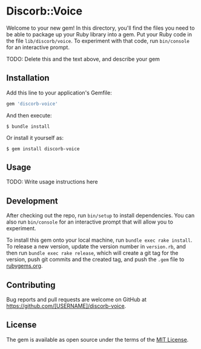 # Discorb::Voice

Welcome to your new gem! In this directory, you'll find the files you need to be able to package up your Ruby library into a gem. Put your Ruby code in the file `lib/discorb/voice`. To experiment with that code, run `bin/console` for an interactive prompt.

TODO: Delete this and the text above, and describe your gem

## Installation

Add this line to your application's Gemfile:

```ruby
gem 'discorb-voice'
```

And then execute:

    $ bundle install

Or install it yourself as:

    $ gem install discorb-voice

## Usage

TODO: Write usage instructions here

## Development

After checking out the repo, run `bin/setup` to install dependencies. You can also run `bin/console` for an interactive prompt that will allow you to experiment.

To install this gem onto your local machine, run `bundle exec rake install`. To release a new version, update the version number in `version.rb`, and then run `bundle exec rake release`, which will create a git tag for the version, push git commits and the created tag, and push the `.gem` file to [rubygems.org](https://rubygems.org).

## Contributing

Bug reports and pull requests are welcome on GitHub at https://github.com/[USERNAME]/discorb-voice.

## License

The gem is available as open source under the terms of the [MIT License](https://opensource.org/licenses/MIT).
